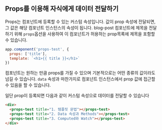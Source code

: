 ## Props를 이용해 자식에게 데이터 전달하기

Props는 컴포넌트에 등록할 수 있는 커스텀 속성입니다. 값이 prop 속성에 전달되면, 그 값은 해당 컴포넌트 인스턴스의 속성이 됩니다. blog-post 컴포넌트에 제목을 전달하기 위해 `props`옵션을 사용하여 이 컴포넌트가 허용하는 prop목록에 제목을 포함할 수 있습니다.

```js
app.component('props-test', {
  props: ['title'],
  template: `<h1>{{ title }}</h1>`
})
```

컴포넌트는 원하는 만큼 props를 가질 수 있으며 기본적으로는 어떤 종류의 값이라도 넘길 수 있습니다. `data` 속성과 마찬가지로 컴포넌트 인스턴스에서 prop 값에 접근할 수 있음을 할 수 있습니다.

일단 prop이 등록되면 다음과 같이 커스텀 속성으로 데이터를 전달할 수 있습니다

```html
<div>
  <props-test title="1. 템플릿 문법"></props-test>
  <props-test title="2. Data 속성과 Methods"></props-test>
  <props-test title="3. Computed와 Watch"></props-test>
</div>
```

